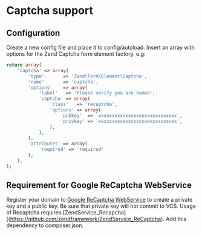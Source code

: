 # Captcha support

## Configuration

Create a new config file and place it to config/autoload. Insert an array with options
for the Zend Captcha form element factory. e.g:

```php
return array(
    'captcha' => array(
        'type'       => 'Zend\Form\Element\Captcha',
        'name'       => 'captcha',
        'options'    => array(
            'label'   => 'Please verify you are human',
            'captcha' => array(
                'class'   => 'recaptcha',
                'options' => array(
                    'pubkey'  => 'xxxxxxxxxxxxxxxxxxxxxxxxxxxxx',
                    'privkey' => 'xxxxxxxxxxxxxxxxxxxxxxxxxxxxx',
                ),
            ),
        ),
        'attributes' => array(
            'required' => 'required'
        ),
    ),
);
```

## Requirement for Google ReCaptcha WebService

Register your domain to [Google ReCaptcha WebService](http://recaptcha.net/) to
create a private key and a public key. Be sure that private key will not commit to VCS.
Usage of Recaptcha requires [ZendService_Recapcha][(https://github.com/zendframework/ZendService_ReCaptcha).
Add this dependency to composer.json.
